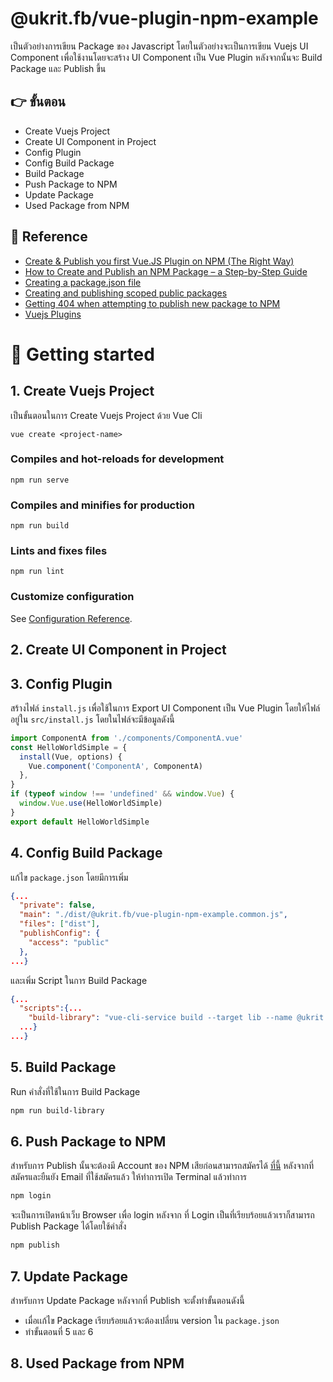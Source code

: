 <!-- 📌📍📎📢🔎🚩🛠❌❓❗🎉🏁🏅💯💢💡 -->

# @ukrit.fb/vue-plugin-npm-example

เป็นตัวอย่างการเขียน Package ของ Javascript โดยในตัวอย่างจะเป็นการเขียน Vuejs UI Component เพื่อใช้งานโดยจะสร้าง UI Component เป็น Vue Plugin หลังจากนั้นจะ Build Package และ Publish ขึ้น

## 👉 ขั้นตอน

- Create Vuejs Project
- Create UI Component in Project
- Config Plugin
- Config Build Package
- Build Package
- Push Package to NPM
- Update Package
- Used Package from NPM

## 📎 Reference

- [Create & Publish you first Vue.JS Plugin on NPM (The Right Way) ](https://5balloons.info/create-publish-you-first-vue-plugin-on-npm-the-right-way/)
- [How to Create and Publish an NPM Package – a Step-by-Step Guide](https://www.freecodecamp.org/news/how-to-create-and-publish-your-first-npm-package/)
- [Creating a package.json file](https://docs.npmjs.com/creating-a-package-json-file)
- [Creating and publishing scoped public packages](https://docs.npmjs.com/creating-and-publishing-scoped-public-packages)
- [Getting 404 when attempting to publish new package to NPM](https://stackoverflow.com/questions/39115101/getting-404-when-attempting-to-publish-new-package-to-npm)
- [Vuejs Plugins](https://v2.vuejs.org/v2/guide/plugins.html)

# 📌 Getting started

## 1. Create Vuejs Project

เป็นขั้นตอนในการ Create Vuejs Project ด้วย Vue Cli

```
vue create <project-name>
```

### Compiles and hot-reloads for development

```
npm run serve
```

### Compiles and minifies for production

```
npm run build
```

### Lints and fixes files

```
npm run lint
```

### Customize configuration

See [Configuration Reference](https://cli.vuejs.org/config/).

## 2. Create UI Component in Project

## 3. Config Plugin

สร้างไฟล์​ `install.js` เพื่อใช้ในการ Export UI Component เป็น Vue Plugin โดยให้ไฟล์อยู่ใน `src/install.js` โดยในไฟล์จะมีข้อมูลดังนี้

```javascript
import ComponentA from './components/ComponentA.vue'
const HelloWorldSimple = {
  install(Vue, options) {
    Vue.component('ComponentA', ComponentA)
  },
}
if (typeof window !== 'undefined' && window.Vue) {
  window.Vue.use(HelloWorldSimple)
}
export default HelloWorldSimple
```

## 4. Config Build Package

แก้ไข `package.json` โดยมีการเพิ่ม

```json
{...
  "private": false,
  "main": "./dist/@ukrit.fb/vue-plugin-npm-example.common.js",
  "files": ["dist"],
  "publishConfig": {
    "access": "public"
  },
...}
```

และเพิ่ม Script ในการ Build Package

```json
{...
  "scripts":{...
    "build-library": "vue-cli-service build --target lib --name @ukrit.fb/vue-plugin-npm-example ./src/install.js",
  ...}
...}
```

## 5. Build Package
Run คำสั่งที่ใช้ในการ Build Package

``` sh
npm run build-library
```

## 6. Push Package to NPM
สำหรับการ Publish นั้นจะต้องมี Account ของ NPM เสียก่อนสามารถสมัครได้ [ที่นี้](https://www.npmjs.com/) หลังจากที่สมัครและยืนยัง Email ที่ใช้สมัครแล้ว ให้ทำการเปิด Terminal แล้วทำการ 

``` sh
npm login
```

จะเป็นการเปิดหน้าเว็บ Browser เพื่อ login หลังจาก ที่ Login เป็นที่เรียบร้อยแล้วเราก็สามารถ Publish Package ได้โดยใช้คำสั่ง

``` sh 
npm publish
```

## 7. Update Package
สำหรับการ Update Package หลังจากที่ Publish จะตั้งทำขั้นตอนดังนี้

- เมื่อเเก้ไข Package เรียบร้อยแล้วจะต้องเปลี่ยน version ใน `package.json`
- ทำขั้นตอนที่ 5 และ 6

## 8. Used Package from NPM
